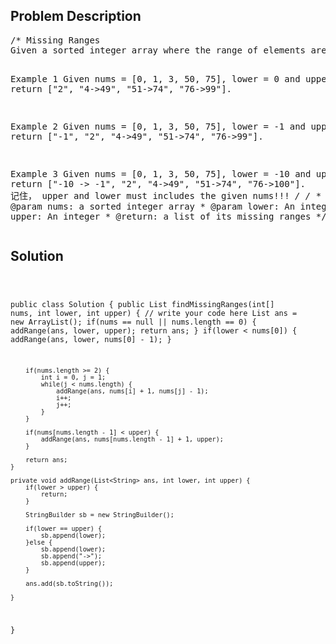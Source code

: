 <!--
<style>
  body { font-family: Arial, sans-serif; }
  .container { max-width: 600px; margin: auto; padding: 20px; }
  .comment-block { background-color: #f9f9f9; padding: 10px; border-left: 5px solid #ccc; }
  .code-block { background-color: #f4f4f4; padding: 10px; border: 1px solid #ddd; }
</style>
-->

<div class='container'>
<h2>Problem Description</h2>
<div class='comment-block'>
<pre>
/* Missing Ranges
Given a sorted integer array where the range of elements are in the inclusive range [lower, upper], return its missing ranges.

Example 1
Given nums = [0, 1, 3, 50, 75], lower = 0 and upper = 99
return ["2", "4->49", "51->74", "76->99"].

Example 2
Given nums = [0, 1, 3, 50, 75], lower = -1 and upper = 99
return ["-1", "2", "4->49", "51->74", "76->99"].

Example 3
Given nums = [0, 1, 3, 50, 75], lower = -10 and upper = 100
return ["-10 -> -1", "2", "4->49", "51->74", "76->100"].
记住， upper and lower must includes the given nums!!!
*/
    /*
     * @param nums: a sorted integer array
     * @param lower: An integer
     * @param upper: An integer
     * @return: a list of its missing ranges
     */
</pre>
</div>

<h2>Solution</h2>
<div class='code-block'>
<pre><code class='language-java'>

public class Solution {
    public List<String> findMissingRanges(int[] nums, int lower, int upper) {
        // write your code here
        List<String> ans = new ArrayList<String>();
        if(nums == null || nums.length == 0) {
            addRange(ans, lower, upper);
            return ans;
        }
        if(lower < nums[0]) {
            addRange(ans, lower, nums[0] - 1);
        }
        
        if(nums.length >= 2) {
            int i = 0, j = 1;
            while(j < nums.length) {
                addRange(ans, nums[i] + 1, nums[j] - 1);
                i++;
                j++;
            }
        }
        
        if(nums[nums.length - 1] < upper) {
            addRange(ans, nums[nums.length - 1] + 1, upper);
        }
        
        return ans;
    }
    
    private void addRange(List<String> ans, int lower, int upper) {
        if(lower > upper) {
            return;
        }
        
        StringBuilder sb = new StringBuilder();
        
        if(lower == upper) {
            sb.append(lower);
        }else {
            sb.append(lower);
            sb.append("->");
            sb.append(upper);
        }
        
        ans.add(sb.toString());
        
    }
}</code></pre>
</div>
</div>
